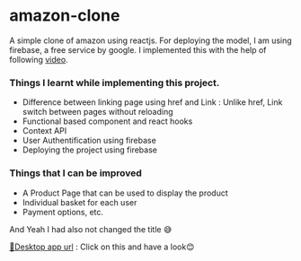 # amazon-clone

A simple clone of amazon using reactjs. For deploying the model, I am using firebase, a free service by google. I implemented this with the help of following [video](https://www.youtube.com/watch?v=1_IYL9ZMR_Y&t=4433s).

### Things I learnt while implementing this project.
  - Difference between linking page using href and Link : Unlike href, Link switch between pages without reloading
  - Functional based component and react hooks
  - Context API
  - User Authentification using firebase
  - Deploying the project using firebase

### Things that I can be improved
  - A Product Page that can be used to display the product
  - Individual basket for each user 
  - Payment options, etc.
  
And Yeah I had also not changed the title 😅 

[📎Desktop app url](https://clone-ee4f5.web.app/) : Click on this and have a look😊
  
